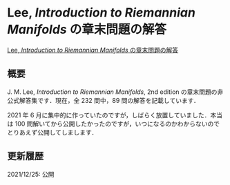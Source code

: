 # Lee, *Introduction to Riemannian Manifolds* の章末問題の解答

[Lee, *Introduction to Riemannian Manifolds* の章末問題の解答](files/lee-riemmfd-answer-20211225.pdf)

## 概要

J. M. Lee, *Introduction to Riemannian Manifolds*, 2nd edition の章末問題の非公式解答集です．現在，全 232 問中，89 問の解答を記載しています．

2021 年 6 月に集中的に作っていたのですが，しばらく放置していました．本当は 100 問解いてから公開したかったのですが，いつになるのかわからないのでとりあえず公開してしまします．

## 更新履歴

2021/12/25: 公開
